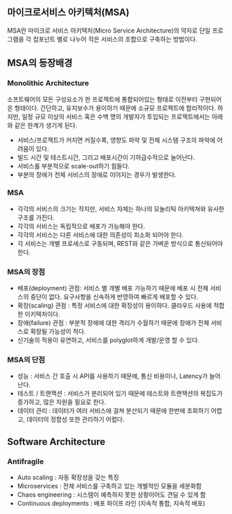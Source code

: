 ## 마이크로서비스 아키텍처(MSA)
MSA란 마이크로 서비스 아키텍처(Micro Service Architecture)의 약자로 단일 프로그램을 각 컴포넌트 별로 나누어 작은 서비스의 조합으로 구축하는 방법이다.  

## MSA의 등장배경
### Monolithic Architecture
소프트웨어의 모든 구성요소가 한 프로젝트에 통합되어있는 형태로 이전부터 구현되어 온 형태이다. 간단하고, 유지보수가 용이하기 때문에 소규모 프로젝트에 합리적이다. 하지만, 일정 규모 이상의 서비스 혹은 수백 명의 개발자가 투입되는 프로젝트에서는 아래와 같은 한계가 생기게 된다.
- 서비스/프로젝트가 커지면 커질수록, 영향도 파악 및 전체 시스템 구조의 파악에 어려움이 있다.
- 빌드 시간 및 테스트시간, 그리고 배포시간이 기하급수적으로 늘어난다.
- 서비스를 부분적으로 scale-out하기 힘들다.
- 부분의 장애가 전체 서비스의 장애로 이어지는 경우가 발생한다.

### MSA
- 각각의 서비스의 크기는 작지만, 서비스 자체는 하나의 모놀리틱 아키텍쳐와 유사한 구조를 가진다.
- 각각의 서비스는 독립적으로 배포가 가능해야 한다.
- 각각의 서비스는 다른 서비스에 대한 의존성이 최소화 되어야 한다.
- 각 서비스는 개별 프로세스로 구동되며, REST와 같은 가벼운 방식으로 통신되어야 한다.

### MSA의 장점
- 배포(deployment) 관점: 서비스 별 개별 배포 가능하기 때문에 배포 시 전체 서비스의 중단이 없다. 요구사항을 신속하게 반영하여 빠르게 배포할 수 있다.
- 확장(scaling) 관점 : 특정 서비스에 대한 확장성이 용이하다. 클라우드 사용에 적합한 이키텍처이다.
- 장애(failure) 관점 : 부분적 장애에 대한 격리가 수월하기 때문에 장애가 전체 서비스로 확장될 가능성이 적다.
- 신기술의 적용이 유연하고, 서비스를 polyglot하게 개발/운영 할 수 있다.

### MSA의 단점
- 성능 : 서비스 간 호출 시 API를 사용하기 때문에, 통신 비용이나, Latency가 늘어난다.
- 테스트 / 트랜잭션 : 서비스가 분리되어 있기 때문에 테스트와 트랜잭션의 복잡도가 증가하고, 많은 자원을 필요로 한다.
- 데이터 관리 : 데이터가 여러 서비스에 걸쳐 분산되기 때문에 한번에 조회하기 어렵고, 데이터의 정합성 또한 관리하기 어렵다.

## Software Architecture
### Antifragile
+ Auto scaling : 자동 확장성을 갖는 특징
+ Microservices : 전체 서비스를 구축하고 있는 개별적인 모듈을 세분화함
+ Chaos engineering : 시스템이 예측하지 못한 상황이어도 견딜 수 있게 함
+ Continuous deployments : 배포 파이프 라인 (지속적 통합, 지속적 배포)
